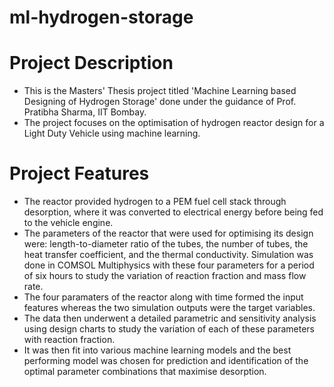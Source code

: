 # ml-hydrogen-storage
# Project Description
* This is the Masters' Thesis project titled 'Machine Learning based Designing of Hydrogen Storage' done under the guidance of Prof. Pratibha Sharma, IIT Bombay.
* The project focuses on the optimisation of hydrogen reactor design for a Light Duty Vehicle using machine learning.
# Project Features
* The reactor provided hydrogen to a PEM fuel cell stack through desorption, where it was converted to electrical energy before being fed to the vehicle engine.
* The parameters of the reactor that were used for optimising its design were: length-to-diameter ratio of the tubes, the number of tubes, the heat transfer coefficient, and the thermal conductivity. Simulation was done in COMSOL Multiphysics with these four parameters for a period of six hours to study the variation of reaction fraction and mass flow rate.
* The four paramaters of the reactor along with time formed the input features whereas the two simulation outputs were the target variables.
* The data then underwent a detailed parametric and sensitivity analysis using design charts to study the variation of each of these parameters with reaction fraction.
* It was then fit into various machine learning models and the best performing model was chosen for prediction and identification of the optimal parameter combinations that maximise desorption.
